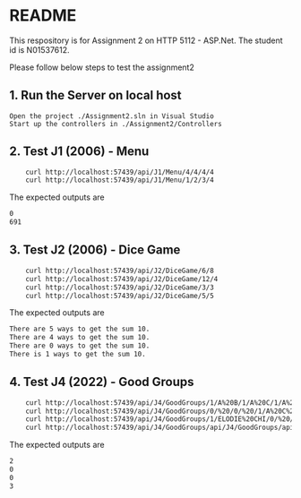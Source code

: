 # README

This respository is for Assignment 2 on HTTP 5112 - ASP.Net. The student id is N01537612.

Please follow below steps to test the assignment2

## 1. Run the Server on local host
    Open the project ./Assignment2.sln in Visual Studio
	Start up the controllers in ./Assignment2/Controllers

## 2. Test J1 (2006) - Menu

```bash
    curl http://localhost:57439/api/J1/Menu/4/4/4/4
    curl http://localhost:57439/api/J1/Menu/1/2/3/4
```
The expected outputs are

```bash
0
691
```

## 3. Test J2 (2006) - Dice Game

```bash
    curl http://localhost:57439/api/J2/DiceGame/6/8
    curl http://localhost:57439/api/J2/DiceGame/12/4
    curl http://localhost:57439/api/J2/DiceGame/3/3
    curl http://localhost:57439/api/J2/DiceGame/5/5
```
The expected outputs are

```bash
There are 5 ways to get the sum 10.
There are 4 ways to get the sum 10.
There are 0 ways to get the sum 10.
There is 1 ways to get the sum 10.
```

## 4. Test J4 (2022) - Good Groups

```bash
    curl http://localhost:57439/api/J4/GoodGroups/1/A%20B/1/A%20C/1/A%20C%20D
    curl http://localhost:57439/api/J4/GoodGroups/0/%20/0/%20/1/A%20C%20D
    curl http://localhost:57439/api/J4/GoodGroups/1/ELODIE%20CHI/0/%20/2/DWAYNE%20BEN%20ANJALI%20CHI%20FRANCOIS%20ELODIE
    curl http://localhost:57439/api/J4/GoodGroups/api/J4/GoodGroups/api/J4/GoodGroups/3/A%20B%20G%20L%20J%20K/2/D%20F%20D%20G/4/A%20C%20G%20B%20D%20F%20E%20H%20I%20J%20K%20L
```

The expected outputs are

```bash
2
0
0
3
```